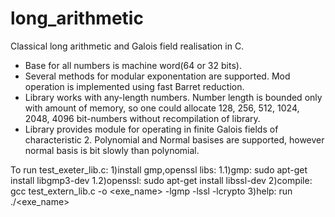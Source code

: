 # long_arithmetic
Classical long arithmetic and Galois field realisation in C.
  - Base for all numbers is machine word(64 or 32 bits).
  - Several methods for modular exponentation are supported. Mod operation is implemented using fast Barret reduction.
  - Library works with any-length numbers. Number length is bounded only with amount of memory, so one could allocate 128, 256, 512, 1024, 2048, 4096 bit-numbers without recompilation of library.
  - Library provides module for operating in finite Galois fields of characteristic 2. Polynomial and Normal basises are supported, however normal basis is bit slowly than polynomial.


To run test_exeter_lib.c:
1)install gmp,openssl libs:
1.1)gmp:     sudo apt-get install libgmp3-dev
1.2)openssl: sudo apt-get install libssl-dev
2)compile: gcc test_extern_lib.c -o <exe_name> -lgmp -lssl -lcrypto
3)help: run ./<exe_name>

  
